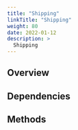 ```yaml
---
title: "Shipping"
linkTitle: "Shipping"
weight: 80
date: 2022-01-12
description: >
  Shipping
---
```



## Overview


## Dependencies


## Methods

